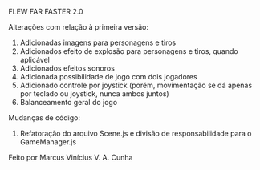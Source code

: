 ﻿FLEW FAR FASTER 2.0

Alterações com relação à primeira versão:

1) Adicionadas imagens para personagens e tiros
2) Adicionados efeito de explosão para personagens e tiros, quando aplicável
3) Adicionados efeitos sonoros
4) Adicionada possibilidade de jogo com dois jogadores
5) Adicionado controle por joystick (porém, movimentação se dá apenas por teclado ou joystick, nunca ambos juntos)
6) Balanceamento geral do jogo


Mudanças de código:

1) Refatoração do arquivo Scene.js e divisão de responsabilidade para o GameManager.js

Feito por Marcus Vinícius V. A. Cunha